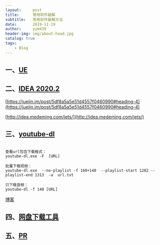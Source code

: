 ```yaml
---
layout:     post
title:      常用软件破解
subtitle:   常用软件破解方法
date:       2019-11-19
author:     yym439
header-img: img/about-head.jpg
catalog: true
tags:
    - Blog
---
```


## 一、[UE](http://www.carrotchou.blog/124.html)


## 二、[IDEA 2020.2](https://www.youneed.win/intellij-idea-2020-2-%e6%9c%80%e6%96%b0%e5%85%a8%e5%ae%b6%e6%a1%b6%e7%b3%bb%e5%88%97%e4%ba%a7%e5%93%81%e6%bf%80%e6%b4%bb%e7%a0%b4%e8%a7%a3%e6%96%b9%e6%b3%95-jetbrains-%e5%85%a8%e5%ae%b6%e6%a1%b6.html)

[https://juejin.im/post/5df8a5a5e51d4557f0460990#heading-4](https://juejin.im/post/5df8a5a5e51d4557f0460990#heading-4)

[http://idea.medeming.com/jets/](http://idea.medeming.com/jets/)


## 三、[youtube-dl](http://rg3.github.io/youtube-dl/)

```

查看url包含下载格式：
youtube-dl.exe -F  [URL]

批量下载视频：
youtube-dl.exe  --no-playlist -f 160+140  --playlist-start 1282 --playlist-end 1313  -a  url.txt

只下载音频：
youtube-dl -f 140 [URL]
```
[博客](https://www.cnblogs.com/zhaobang/p/7192684.html)

## 四、[网盘下载工具](https://590m.com/dir/12480284-41081901-37dc0a)


## 五、[PR](https://www.tzsucai.com/softdetail/199.html)